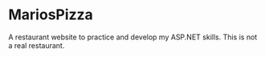 MariosPizza
===========

A restaurant website to practice and develop my ASP.NET skills. This is not a real restaurant.
